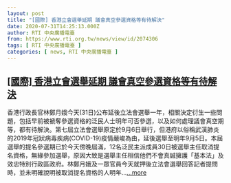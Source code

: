 ```yaml
---
layout: post
title: "[國際] 香港立會選舉延期 議會真空參選資格等有待解決"
date: 2020-07-31T14:25:13.000Z
author: RTI 中央廣播電臺
from: https://www.rti.org.tw/news/view/id/2074306
tags: [ RTI 中央廣播電臺 ]
categories: [ news, RTI 中央廣播電臺 ]
---
```

<!--1596205513000-->
[[國際] 香港立會選舉延期 議會真空參選資格等有待解決](https://www.rti.org.tw/news/view/id/2074306)
------

<div>
香港行政長官林鄭月娥今天(31日)公布延後立法會選舉一年，相關決定衍生一些問題，包括早前被褫奪參選資格的泛民人士明年可否參選，以及如何處理議會真空期等，都有待解決。第七屆立法會選舉原定於9月6日舉行，但港府以俗稱武漢肺炎的2019年冠狀病毒疾病(COVID-19)疫情嚴峻為由，延後選舉至明年9月5日。本屆選舉的提名參選期已於今天傍晚屆滿，12名泛民主派成員30日被選舉主任取消提名資格，無緣參加選舉，原因大致是選舉主任相信他們不會真誠擁護「基本法」及效忠特別行政區政府。林鄭月娥及一眾官員今天就押後立法會選舉回答記者提問時，並未明確說明被取消提名資格的人明年...<a target="_blank" href="https://www.rti.org.tw/news/view/id/2074306">...more</a>
</div>
